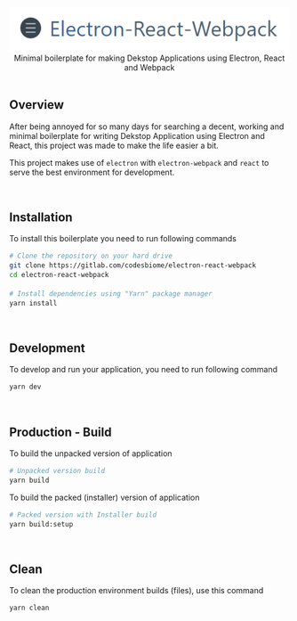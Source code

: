<br />
<div align="center">
<img src="static/screenshot-jumbo.png">
Minimal boilerplate for making Dekstop Applications using Electron, React and Webpack
</div>

<br />

## Overview

After being annoyed for so many days for searching a decent, working and minimal boilerplate for writing Dekstop Application using Electron and React, this project was made to make the life easier a bit.

This project makes use of `electron` with `electron-webpack` and `react` to serve the best environment for development.

<br />

## Installation

To install this boilerplate you need to run following commands

```bash
# Clone the repository on your hard drive
git clone https://gitlab.com/codesbiome/electron-react-webpack
cd electron-react-webpack

# Install dependencies using "Yarn" package manager
yarn install
```

<br />

## Development

To develop and run your application, you need to run following command

```bash
yarn dev
```

<br />

## Production - Build

To build the unpacked version of application

```bash
# Unpacked version build
yarn build
```

To build the packed (installer) version of application

```bash
# Packed version with Installer build
yarn build:setup
```

<br >

## Clean

To clean the production environment builds (files), use this command

```bash
yarn clean
```
